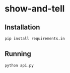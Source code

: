 # show-and-tell
## Installation
```
pip install requirements.in
```
## Running
```
python api.py
```
